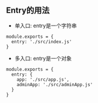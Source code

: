 ## Entry的用法
- 单入口: entry是一个字符串
```
module.exports = {
  entry: './src/index.js'
}
```
- 多入口: entry是一个对象
```
module.exports = {
  entry: {
    app: './src/app.js',
    adminApp: './src/adminApp.js'
  }
}
```